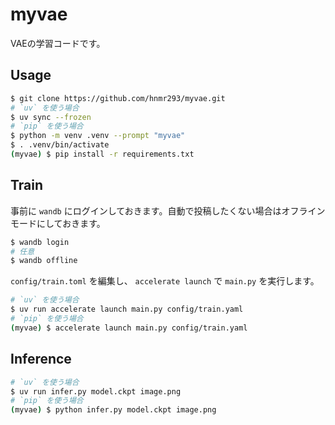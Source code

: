 # myvae

VAEの学習コードです。

## Usage

```bash
$ git clone https://github.com/hnmr293/myvae.git
# `uv` を使う場合
$ uv sync --frozen
# `pip` を使う場合
$ python -m venv .venv --prompt "myvae"
$ . .venv/bin/activate
(myvae) $ pip install -r requirements.txt
```

## Train

事前に `wandb` にログインしておきます。自動で投稿したくない場合はオフラインモードにしておきます。

```bash
$ wandb login
# 任意
$ wandb offline
```

`config/train.toml` を編集し、 `accelerate launch` で `main.py` を実行します。

```bash
# `uv` を使う場合
$ uv run accelerate launch main.py config/train.yaml
# `pip` を使う場合
(myvae) $ accelerate launch main.py config/train.yaml
```

## Inference

```bash
# `uv` を使う場合
$ uv run infer.py model.ckpt image.png
# `pip` を使う場合
(myvae) $ python infer.py model.ckpt image.png
```
